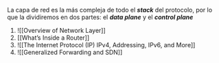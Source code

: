 La capa de red es la más compleja de todo el ***stack*** del protocolo, por lo que la dividiremos en dos partes: el ***data plane*** y el ***control plane***

1. ![[Overview of Network Layer]]
2. [[What’s Inside a Router]]
3. ![[The Internet Protocol (IP) IPv4, Addressing, IPv6, and More]]
4. ![[Generalized Forwarding and SDN]]
